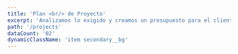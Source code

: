 ```yaml
---
title: 'Plan <br/> de Proyecto'
excerpt: 'Analizamos lo exigido y creamos un presupuesto para el cliente.'
path: '/projects'
dataCount: '02'
dynamicClassName: 'item secondary__bg'
---
```

